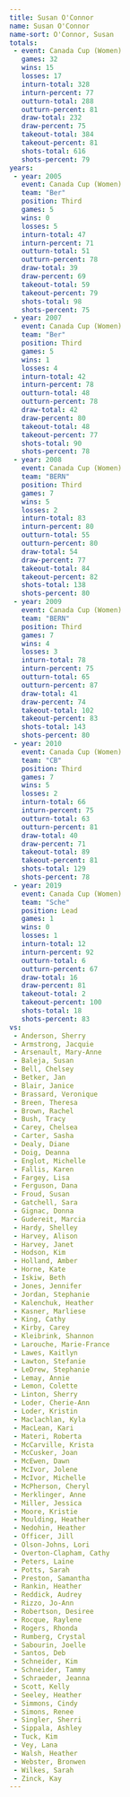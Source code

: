 ```yaml
---
title: Susan O'Connor
name: Susan O'Connor
name-sort: O'Connor, Susan
totals:
 - event: Canada Cup (Women)
   games: 32
   wins: 15
   losses: 17
   inturn-total: 328
   inturn-percent: 77
   outturn-total: 288
   outturn-percent: 81
   draw-total: 232
   draw-percent: 75
   takeout-total: 384
   takeout-percent: 81
   shots-total: 616
   shots-percent: 79
years:
 - year: 2005
   event: Canada Cup (Women)
   team: "Ber"
   position: Third
   games: 5
   wins: 0
   losses: 5
   inturn-total: 47
   inturn-percent: 71
   outturn-total: 51
   outturn-percent: 78
   draw-total: 39
   draw-percent: 69
   takeout-total: 59
   takeout-percent: 79
   shots-total: 98
   shots-percent: 75
 - year: 2007
   event: Canada Cup (Women)
   team: "Ber"
   position: Third
   games: 5
   wins: 1
   losses: 4
   inturn-total: 42
   inturn-percent: 78
   outturn-total: 48
   outturn-percent: 78
   draw-total: 42
   draw-percent: 80
   takeout-total: 48
   takeout-percent: 77
   shots-total: 90
   shots-percent: 78
 - year: 2008
   event: Canada Cup (Women)
   team: "BERN"
   position: Third
   games: 7
   wins: 5
   losses: 2
   inturn-total: 83
   inturn-percent: 80
   outturn-total: 55
   outturn-percent: 80
   draw-total: 54
   draw-percent: 77
   takeout-total: 84
   takeout-percent: 82
   shots-total: 138
   shots-percent: 80
 - year: 2009
   event: Canada Cup (Women)
   team: "BERN"
   position: Third
   games: 7
   wins: 4
   losses: 3
   inturn-total: 78
   inturn-percent: 75
   outturn-total: 65
   outturn-percent: 87
   draw-total: 41
   draw-percent: 74
   takeout-total: 102
   takeout-percent: 83
   shots-total: 143
   shots-percent: 80
 - year: 2010
   event: Canada Cup (Women)
   team: "CB"
   position: Third
   games: 7
   wins: 5
   losses: 2
   inturn-total: 66
   inturn-percent: 75
   outturn-total: 63
   outturn-percent: 81
   draw-total: 40
   draw-percent: 71
   takeout-total: 89
   takeout-percent: 81
   shots-total: 129
   shots-percent: 78
 - year: 2019
   event: Canada Cup (Women)
   team: "Sche"
   position: Lead
   games: 1
   wins: 0
   losses: 1
   inturn-total: 12
   inturn-percent: 92
   outturn-total: 6
   outturn-percent: 67
   draw-total: 16
   draw-percent: 81
   takeout-total: 2
   takeout-percent: 100
   shots-total: 18
   shots-percent: 83
vs:
 - Anderson, Sherry
 - Armstrong, Jacquie
 - Arsenault, Mary-Anne
 - Baleja, Susan
 - Bell, Chelsey
 - Betker, Jan
 - Blair, Janice
 - Brassard, Veronique
 - Breen, Theresa
 - Brown, Rachel
 - Bush, Tracy
 - Carey, Chelsea
 - Carter, Sasha
 - Dealy, Diane
 - Doig, Deanna
 - Englot, Michelle
 - Fallis, Karen
 - Fargey, Lisa
 - Ferguson, Dana
 - Froud, Susan
 - Gatchell, Sara
 - Gignac, Donna
 - Gudereit, Marcia
 - Hardy, Shelley
 - Harvey, Alison
 - Harvey, Janet
 - Hodson, Kim
 - Holland, Amber
 - Horne, Kate
 - Iskiw, Beth
 - Jones, Jennifer
 - Jordan, Stephanie
 - Kalenchuk, Heather
 - Kasner, Marliese
 - King, Cathy
 - Kirby, Carey
 - Kleibrink, Shannon
 - Larouche, Marie-France
 - Lawes, Kaitlyn
 - Lawton, Stefanie
 - LeDrew, Stephanie
 - Lemay, Annie
 - Lemon, Colette
 - Linton, Sherry
 - Loder, Cherie-Ann
 - Loder, Kristin
 - Maclachlan, Kyla
 - MacLean, Kari
 - Materi, Roberta
 - McCarville, Krista
 - McCusker, Joan
 - McEwen, Dawn
 - McIvor, Jolene
 - McIvor, Michelle
 - McPherson, Cheryl
 - Merklinger, Anne
 - Miller, Jessica
 - Moore, Kristie
 - Moulding, Heather
 - Nedohin, Heather
 - Officer, Jill
 - Olson-Johns, Lori
 - Overton-Clapham, Cathy
 - Peters, Laine
 - Potts, Sarah
 - Preston, Samantha
 - Rankin, Heather
 - Reddick, Audrey
 - Rizzo, Jo-Ann
 - Robertson, Desiree
 - Rocque, Raylene
 - Rogers, Rhonda
 - Rumberg, Crystal
 - Sabourin, Joelle
 - Santos, Deb
 - Schneider, Kim
 - Schneider, Tammy
 - Schraeder, Jeanna
 - Scott, Kelly
 - Seeley, Heather
 - Simmons, Cindy
 - Simons, Renee
 - Singler, Sherri
 - Sippala, Ashley
 - Tuck, Kim
 - Vey, Lana
 - Walsh, Heather
 - Webster, Bronwen
 - Wilkes, Sarah
 - Zinck, Kay
---
```

